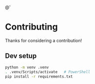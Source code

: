 @'
# Contributing

Thanks for considering a contribution!

## Dev setup
```bash
python -m venv .venv
. .venv/Scripts/activate   # PowerShell
pip install -r requirements.txt
